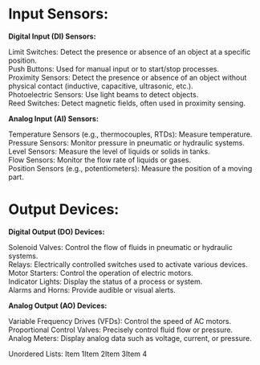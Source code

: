 
<h1>Input Sensors: </h1>

**Digital Input (DI) Sensors:**  

Limit Switches: Detect the presence or absence of an object at a specific position.  
Push Buttons: Used for manual input or to start/stop processes.  
Proximity Sensors: Detect the presence or absence of an object without physical contact (inductive, capacitive, ultrasonic, etc.).  
Photoelectric Sensors: Use light beams to detect objects.  
Reed Switches: Detect magnetic fields, often used in proximity sensing.  

**Analog Input (AI) Sensors:**  

Temperature Sensors (e.g., thermocouples, RTDs): Measure temperature.  
Pressure Sensors: Monitor pressure in pneumatic or hydraulic systems.  
Level Sensors: Measure the level of liquids or solids in tanks.  
Flow Sensors: Monitor the flow rate of liquids or gases.  
Position Sensors (e.g., potentiometers): Measure the position of a moving part.  

<h1>Output Devices:</h1>

**Digital Output (DO) Devices:**

Solenoid Valves: Control the flow of fluids in pneumatic or hydraulic systems.  
Relays: Electrically controlled switches used to activate various devices.  
Motor Starters: Control the operation of electric motors.  
Indicator Lights: Display the status of a process or system.  
Alarms and Horns: Provide audible or visual alerts.  

**Analog Output (AO) Devices:**

Variable Frequency Drives (VFDs): Control the speed of AC motors.  
Proportional Control Valves: Precisely control fluid flow or pressure.  
Analog Meters: Display analog data such as voltage, current, or pressure.  

Unordered Lists:
Item 1Item 2Item 3Item 4
